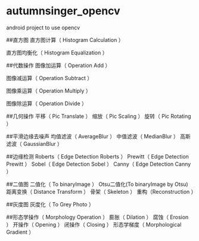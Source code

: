# autumnsinger_opencv
android project to use opencv


##直方图
直方图计算（ Histogram Calculation ）

直方图均衡化（ Histogram Equalization ）


##代数操作
图像加运算（ Operation Add ）

 图像减运算（ Operation Subtract ）
 
 图像乘运算（ Operation Multiply ）
 
 图像除运算（ Operation Divide ）
 

##几何操作
 平移（ Pic Translate ）
 缩放（ Pic Scaling ）
 旋转（ Pic Rotating ）


##平滑边缘去噪声
 均值滤波（ AverageBlur ）
 中值滤波（ MedianBlur ）
 高斯滤波（ GaussianBlur ）


##边缘检测
 Roberts（ Edge Detection Roberts ）
 Prewitt（ Edge Detection Prewitt ）
 Sobel（ Edge Detection Sobel ）
 Canny（ Edge Detection Canny ）


##二值图
 二值化（ To binaryImage ）
 Otsu二值化(To binaryImage by Otsu)
 距离变换（ Distance Transform ）
 骨架（ Skeleton ）
 重构（Reconstruction ）


##灰度图
 灰度化（ To Grey Photo ）


##形态学操作（ Morphology Operation ）
 膨胀（ Dilation ）
 腐蚀（ Erosion ）
 开操作（ Opening ）
 闭操作（ Closing ）
 形态学梯度（ Morphological Gradient ）
